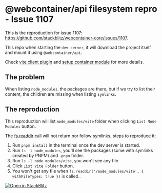 # @webcontainer/api filesystem repro - Issue 1107

This is the reproduction for issue 1107: https://github.com/stackblitz/webcontainer-core/issues/1107.

This repo when starting the `dev server`, it will download the project itself and mount it using `@webcontainer/api`.

Check [vite client plugin](./plugins/client.ts) and [setup container module](./src/setup-container.ts) for more details.

## The problem

When listing `node_modules`, the packages are there, but if we try to list their content, the children are missing when listing `symlinks`.

## The reproduction

This reproduction will list `node_modules/vite` folder when clicking `List Node Modules` button.

The [fs.readdir](./src/main.ts#L15) call will not return nor follow symlinks, steps to reproduce it:
1) Run `pnpm install` in the terminal once the dev server is started.
2) Run `ls -l node_modules`, you'll see the packages (some with symlinks created by PNPM) and `.pnpm` folder.
3) Run `ls -l node_modules/vite`, you won't see any file.
4) Click `List Vite Folder` button.
5) You won't get any file when `fs.readdir('/node_modules/vite', { withFileTypes: true })` is called.</pre>.

[![Open in StackBlitz](https://developer.stackblitz.com/img/open_in_stackblitz.svg)](https://stackblitz.com/github/userquin/webcontainer-fs-symlink-repro)
